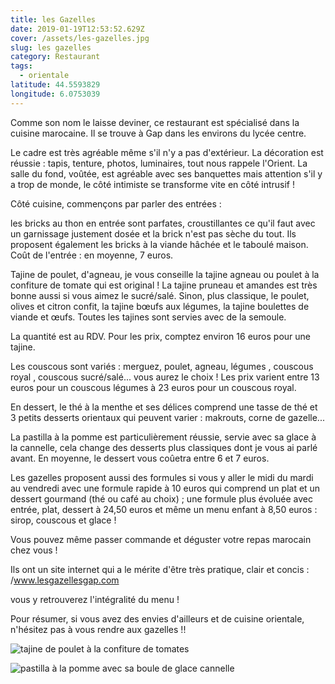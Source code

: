 ```yaml
---
title: les Gazelles
date: 2019-01-19T12:53:52.629Z
cover: /assets/les-gazelles.jpg
slug: les gazelles
category: Restaurant
tags:
  - orientale
latitude: 44.5593829
longitude: 6.0753039
---
```

Comme son nom le laisse deviner, ce restaurant est spécialisé dans la cuisine marocaine. Il se trouve à Gap dans les environs du lycée centre.

Le cadre est très agréable même s'il n'y a pas d'extérieur. La décoration est réussie : tapis, tenture, photos, luminaires, tout nous rappele l'Orient. La salle du fond, voûtée, est agréable avec ses banquettes mais attention s'il y a trop de monde, le côté intimiste se transforme vite en côté intrusif !

Côté cuisine,  commençons par parler des entrées : 

les bricks au thon en entrée sont parfates, croustillantes ce qu'il faut avec un garnissage justement dosée et la brick n'est pas sèche du tout. Ils proposent également les bricks à la viande hâchée et le taboulé maison. Coût de l'entrée : en moyenne, 7 euros. 

Tajine de poulet, d'agneau, je vous conseille la tajine agneau ou poulet à la confiture de tomate qui est original ! La tajine pruneau et amandes est très bonne aussi si vous aimez le sucré/salé. Sinon, plus classique, le poulet, olives et citron confit, la tajine bœufs aux légumes, la tajine boulettes de viande et œufs. Toutes les tajines sont servies avec de la semoule. 

La quantité est au RDV. Pour les prix, comptez environ 16 euros pour une tajine. 

Les couscous sont variés : merguez, poulet, agneau, légumes , couscous royal , couscous sucré/salé... vous aurez le choix ! Les prix varient entre 13 euros pour un couscous légumes à 23 euros pour un couscous royal. 

En dessert, le thé à la menthe et ses délices comprend une tasse de thé et 3 petits desserts orientaux qui peuvent varier : makrouts, corne de gazelle...

La pastilla à la pomme est particulièrement réussie, servie avec sa glace à la cannelle, cela change des desserts plus classiques dont je vous ai parlé avant. En moyenne, le dessert vous coûetra entre 6 et 7 euros. 

Les gazelles proposent aussi des formules si vous y aller le midi du mardi au vendredi avec une formule rapide à 10 euros qui comprend un plat et un dessert gourmand (thé ou café au choix) ;  une formule plus évoluée avec entrée, plat, dessert à 24,50 euros et même un menu enfant à 8,50 euros : sirop, couscous et glace ! 

Vous pouvez même passer commande et déguster votre repas marocain chez vous !

Ils ont un site internet qui a le mérite d'être très pratique, clair et concis : /www.lesgazellesgap.com

vous y retrouverez l'intégralité du menu !

Pour résumer, si vous avez des envies d'ailleurs et de cuisine orientale, n'hésitez pas à vous rendre aux gazelles !!

![tajine de poulet à la confiture de tomates](/assets/img_20190118_205211.jpg)

![pastilla à la pomme avec sa boule de glace cannelle](/assets/img_20190118_214506.jpg)
